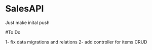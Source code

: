 # SalesAPI

Just make inital push 

#To Do

1- fix data migrations and relations
2- add controller for items CRUD
